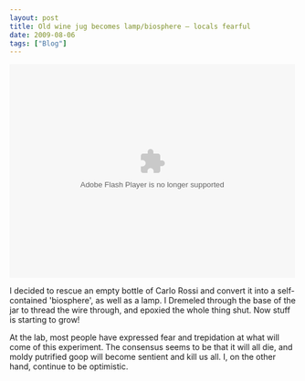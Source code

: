```yaml
---
layout: post
title: Old wine jug becomes lamp/biosphere – locals fearful
date: 2009-08-06
tags: ["Blog"]
---
```


<object width="500" height="375"> <param name="flashvars" value="offsite=true&lang=en-us&page_show_url=%2Fphotos%2Fjeffreywarren%2Fsets%2F72157621962626096%2Fshow%2F&page_show_back_url=%2Fphotos%2Fjeffreywarren%2Fsets%2F72157621962626096%2F&set_id=72157621962626096&jump_to="></param> <param name="movie" value="show.swf?v=71649"></param> <param name="allowFullScreen" value="true"></param><embed type="application/x-shockwave-flash" src="http://www.flickr.com/apps/slideshow/show.swf?v=71649" allowFullScreen="true" flashvars="offsite=true&lang=en-us&page_show_url=%2Fphotos%2Fjeffreywarren%2Fsets%2F72157621962626096%2Fshow%2F&page_show_back_url=%2Fphotos%2Fjeffreywarren%2Fsets%2F72157621962626096%2F&set_id=72157621962626096&jump_to=" width="500" height="375"></embed></object>

I decided to rescue an empty bottle of Carlo Rossi and convert it into a self-contained 'biosphere', as well as a lamp. I Dremeled through the base of the jar to thread the wire through, and epoxied the whole thing shut. Now stuff is starting to grow! 

At the lab, most people have expressed fear and trepidation at what will come of this experiment. The consensus seems to be that it will all die, and moldy putrified goop will become sentient and kill us all. I, on the other hand, continue to be optimistic.